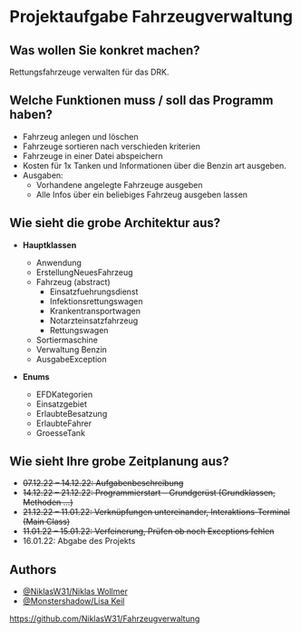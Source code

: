 # Projektaufgabe Fahrzeugverwaltung 
## Was wollen Sie konkret machen?

Rettungsfahrzeuge verwalten für das DRK.
## Welche Funktionen muss / soll das Programm haben?

  - Fahrzeug anlegen und löschen
  - Fahrzeuge sortieren nach verschieden kriterien
  - Fahrzeuge in einer Datei abspeichern
  - Kosten für 1x Tanken und Informationen über die Benzin art ausgeben.
  - Ausgaben:
      - Vorhandene angelegte Fahrzeuge ausgeben
      - Alle Infos über ein beliebiges Fahrzeug ausgeben lassen
## Wie sieht die grobe Architektur aus?

  - **Hauptklassen**
    - Anwendung
    - ErstellungNeuesFahrzeug
    - Fahrzeug (abstract)
      - Einsatzfuehrungsdienst
      - Infektionsrettungswagen 
      - Krankentransportwagen 
      - Notarzteinsatzfahrzeug 
      - Rettungswagen
    - Sortiermaschine
    - Verwaltung Benzin
    - AusgabeException
      
  - **Enums**
    - EFDKategorien
    - Einsatzgebiet
    - ErlaubteBesatzung
    - ErlaubteFahrer
    - GroesseTank
## Wie sieht Ihre grobe Zeitplanung aus?

  - ~~07.12.22 – 14.12.22: Aufgabenbeschreibung~~
  - ~~14.12.22 – 21.12.22: Programmierstart – Grundgerüst (Grundklassen, Methoden …)~~
  - ~~21.12.22 – 11.01.22: Verknüpfungen untereinander, Interaktions-Terminal (Main Class)~~
  - ~~11.01.22 – 15.01.22: Verfeinerung, Prüfen ob noch Exceptions fehlen~~
  - 16.01.22: Abgabe des Projekts

## Authors

- [@NiklasW31/Niklas Wollmer](https://www.github.com/NiklasW31)
- [@Monstershadow/Lisa Keil](https://www.github.com/Monstershadow)

https://github.com/NiklasW31/Fahrzeugverwaltung
